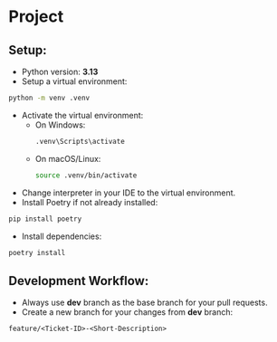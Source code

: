 # Project

## Setup: 
- Python version: **3.13** 
- Setup a virtual environment:
```bash
python -m venv .venv
```
- Activate the virtual environment:
  - On Windows:
    ```bash
    .venv\Scripts\activate
    ```
  - On macOS/Linux:
    ```bash
    source .venv/bin/activate
    ```
- Change interpreter in your IDE to the virtual environment.
- Install Poetry if not already installed:
```bash
pip install poetry
```
- Install dependencies:
```bash
poetry install
```

## Development Workflow: 
- Always use **dev** branch as the base branch for your pull requests.
- Create a new branch for your changes from **dev** branch:
```
feature/<Ticket-ID>-<Short-Description> 
```
